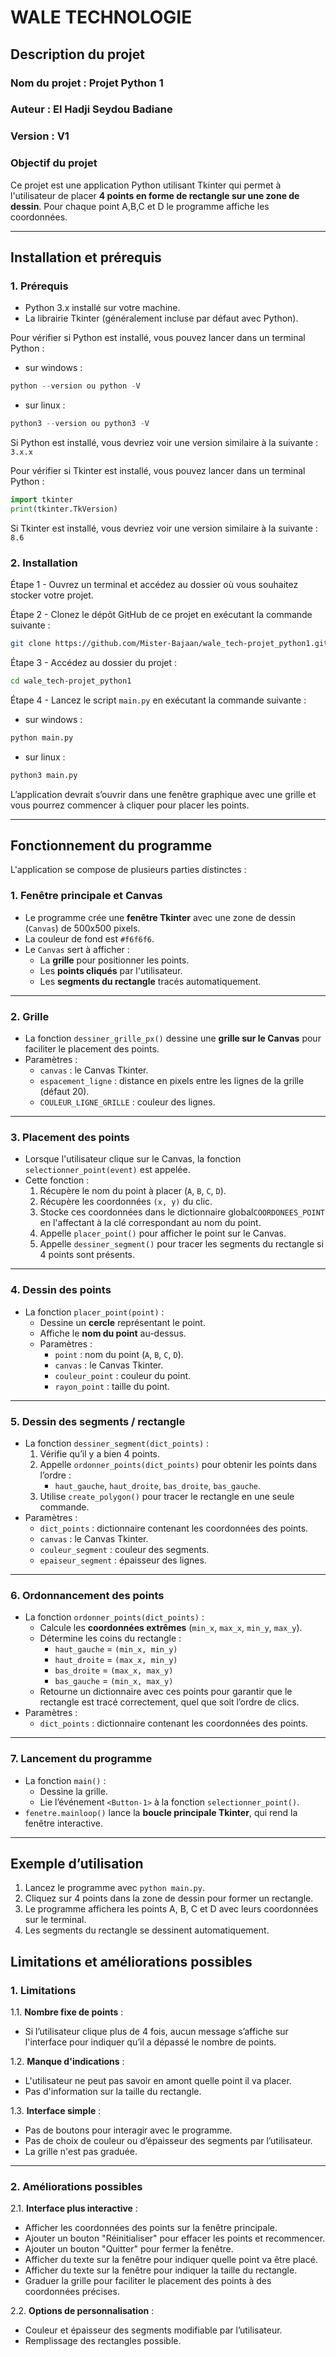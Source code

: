 # WALE TECHNOLOGIE

## Description du projet

### Nom du projet : Projet Python 1

### Auteur : El Hadji Seydou Badiane

### Version : V1

### Objectif du projet

Ce projet est une application Python utilisant Tkinter qui permet à l'utilisateur de placer **4 points en forme de rectangle sur une zone de dessin**. Pour chaque point A,B,C et D le programme affiche les coordonnées.

---

## Installation et prérequis

### 1. Prérequis

- Python 3.x installé sur votre machine.
- La librairie Tkinter (généralement incluse par défaut avec Python).

Pour vérifier si Python est installé, vous pouvez lancer dans un terminal Python :

- sur windows :

```python
python --version ou python -V
```

- sur linux :

```python
python3 --version ou python3 -V
```

Si Python est installé, vous devriez voir une version similaire à la suivante : `3.x.x`

Pour vérifier si Tkinter est installé, vous pouvez lancer dans un terminal Python :

```python
import tkinter
print(tkinter.TkVersion)
```

Si Tkinter est installé, vous devriez voir une version similaire à la suivante : `8.6`

### 2. Installation

Étape 1 - Ouvrez un terminal et accédez au dossier où vous souhaitez stocker votre projet.

Étape 2 - Clonez le dépôt GitHub de ce projet en exécutant la commande suivante :

```bash
git clone https://github.com/Mister-Bajaan/wale_tech-projet_python1.git
```

Étape 3 - Accédez au dossier du projet :

```bash
cd wale_tech-projet_python1
```

Étape 4 - Lancez le script `main.py` en exécutant la commande suivante :

- sur windows :

```bash
python main.py
```

- sur linux :

```bash
python3 main.py 
```

L’application devrait s’ouvrir dans une fenêtre graphique avec une grille et vous pourrez commencer à cliquer pour placer les points.

---

## Fonctionnement du programme

L'application se compose de plusieurs parties distinctes :

### 1. Fenêtre principale et Canvas

- Le programme crée une **fenêtre Tkinter** avec une zone de dessin (`Canvas`) de 500x500 pixels.
- La couleur de fond est `#f6f6f6`.
- Le `Canvas` sert à afficher :
  - La **grille** pour positionner les points.
  - Les **points cliqués** par l'utilisateur.
  - Les **segments du rectangle** tracés automatiquement.

---

### 2. Grille

- La fonction `dessiner_grille_px()` dessine une **grille sur le Canvas** pour faciliter le placement des points.
- Paramètres :
  - `canvas` : le Canvas Tkinter.
  - `espacement_ligne` : distance en pixels entre les lignes de la grille (défaut 20).
  - `COULEUR_LIGNE_GRILLE` : couleur des lignes.

---

### 3. Placement des points

- Lorsque l'utilisateur clique sur le Canvas, la fonction `selectionner_point(event)` est appelée.
- Cette fonction :
  1. Récupère le nom du point à placer (`A`, `B`, `C`, `D`).
  2. Récupère les coordonnées `(x, y)` du clic.
  3. Stocke ces coordonnées dans le dictionnaire global`COORDONEES_POINT` en l'affectant à la clé correspondant au nom du point.
  4. Appelle `placer_point()` pour afficher le point sur le Canvas.
  5. Appelle `dessiner_segment()` pour tracer les segments du rectangle si 4 points sont présents.

---

### 4. Dessin des points

- La fonction `placer_point(point)` :
  - Dessine un **cercle** représentant le point.
  - Affiche le **nom du point** au-dessus.
  - Paramètres :
    - `point` : nom du point (`A`, `B`, `C`, `D`).
    - `canvas` : le Canvas Tkinter.
    - `couleur_point` : couleur du point.
    - `rayon_point` : taille du point.

---

### 5. Dessin des segments / rectangle

- La fonction `dessiner_segment(dict_points)` :
  1. Vérifie qu’il y a bien 4 points.
  2. Appelle `ordonner_points(dict_points)` pour obtenir les points dans l’ordre :
     - `haut_gauche`, `haut_droite`, `bas_droite`, `bas_gauche`.
  3. Utilise `create_polygon()` pour tracer le rectangle en une seule commande.
- Paramètres :
  - `dict_points` : dictionnaire contenant les coordonnées des points.
  - `canvas` : le Canvas Tkinter.
  - `couleur_segment` : couleur des segments.
  - `epaiseur_segment` : épaisseur des lignes.

---

### 6. Ordonnancement des points

- La fonction `ordonner_points(dict_points)` :
  - Calcule les **coordonnées extrêmes** (`min_x`, `max_x`, `min_y`, `max_y`).
  - Détermine les coins du rectangle :
    - `haut_gauche` = `(min_x, min_y)`
    - `haut_droite` = `(max_x, min_y)`
    - `bas_droite` = `(max_x, max_y)`
    - `bas_gauche` = `(min_x, max_y)`
  - Retourne un dictionnaire avec ces points pour garantir que le rectangle est tracé correctement, quel que soit l’ordre de clics.
- Paramètres :
  - `dict_points` : dictionnaire contenant les coordonnées des points.

---

### 7. Lancement du programme

- La fonction `main()` :
  - Dessine la grille.
  - Lie l’événement `<Button-1>` à la fonction `selectionner_point()`.
- `fenetre.mainloop()` lance la **boucle principale Tkinter**, qui rend la fenêtre interactive.

---

## Exemple d’utilisation

1. Lancez le programme avec `python main.py`.
2. Cliquez sur 4 points dans la zone de dessin pour former un rectangle.
3. Le programme affichera les points A, B, C et D avec leurs coordonnées sur le terminal.
4. Les segments du rectangle se dessinent automatiquement.

<!-- ### Exemple de coordonnées pour un rectangle :

- A (50, 50)
- B (200, 50)
- C (200, 100)
- D (50, 100)

Le rectangle apparaîtra ainsi :

A ----- B
|       |
D ----- C -->

## Limitations et améliorations possibles

### 1. Limitations

1.1. **Nombre fixe de points** :  

- Si l’utilisateur clique plus de 4 fois, aucun message s’affiche sur l'interface pour indiquer qu’il a dépassé le nombre de points.

1.2. **Manque d'indications** :

- L'utilisateur ne peut pas savoir en amont quelle point il va placer.
- Pas d'information sur la taille du rectangle.

1.3. **Interface simple** :  

- Pas de boutons pour interagir avec le programme.
- Pas de choix de couleur ou d’épaisseur des segments par l’utilisateur.
- La grille n'est pas graduée.

---

### 2. Améliorations possibles

2.1. **Interface plus interactive** :  

- Afficher les coordonnées des points sur la fenêtre principale.
- Ajouter un bouton "Réinitialiser" pour effacer les points et recommencer.
- Ajouter un bouton "Quitter" pour fermer la fenêtre.
- Afficher du texte sur la fenêtre pour indiquer quelle point va être placé.
- Afficher du texte sur la fenêtre pour indiquer la taille du rectangle.
- Graduer la grille pour faciliter le placement des points à des coordonnées précises.

2.2. **Options de personnalisation** :  

- Couleur et épaisseur des segments modifiable par l’utilisateur.
- Remplissage des rectangles possible.